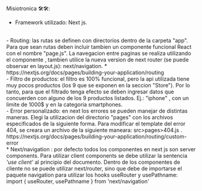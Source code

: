 Misiotronica 🛠🛠:
<br />
- Framework utilizado: Next js.
<br />
- Routing: las rutas se definen con directorios dentro de la carpeta "app". Para que sean rutas deben incluir tambien un componente funcional React con el nombre "page.js". La navegacion entre paginas se realiza utilizando el componente <Link />, tambien utilice la nueva version de next router (se puede observar en layout.js): next/navigation. *
<br />
 https://nextjs.org/docs/pages/building-your-application/routing  
<br />
- Filtro de productos: el filtro es 100% funcional, pero la api utilizada tiene muy pocos productos (los 9 que se exponen en la seccion "Store"). Por lo tanto, para que el filtrado tenga efecto se deben ingresar datos que concuerden con alguno de los 9 productos listados. Ej.: "iphone" , con un limite de 1000$ y en la categoria smartphones.
<br />
- Error personalizado: en next los errores se pueden manejar de distintas maneras. Elegi la utilizacion del directorio "pages" con los archivos especificados de la siguiente forma. Para modificar el template del error 404, se creara un archivo de la siguiente maneara:  src>pages>404.js .
<br />
https://nextjs.org/docs/pages/building-your-application/routing/custom-error
<br />
* Next/navigation : por defecto todos los componentes en next js son server components. Para utilizar client components se debe utilizar la sentencia <em>'use client'</em> al principio del documento. Dentro de los componentes de cliente no se puede utilizar next/router, sino que debe de importarse el paquete navigation para utilizar los hooks useRouter y usePathname:
<br>
import { useRouter, usePathname } from 'next/navigation'